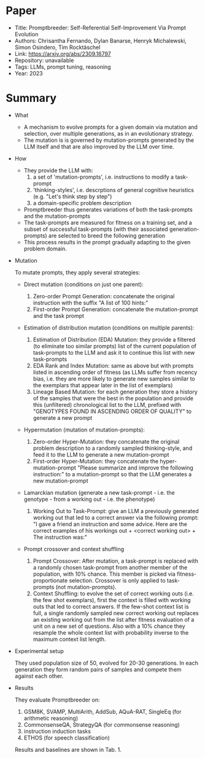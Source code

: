 # Paper

- Title: Promptbreeder: Self-Referential Self-Improvement Via Prompt Evolution
- Authors: Chrisantha Fernando, Dylan Banarse, Henryk Michalewski, Simon Osindero, Tim Rocktäschel
- Link: https://arxiv.org/abs/2309.16797
- Repository: unavailable
- Tags: LLMs, prompt tuning, reasoning
- Year: 2023

# Summary

- What
  
  - A mechanism to evolve prompts for a given domain via mutation and selection, over multiple generations, as in an evolutionary strategy.
  - The mutation is is governed by mutation-prompts generated by the LLM itself and that are also improved by the LLM over time.

- How

  - They provide the LLM with:
    1) a set of 'mutation-prompts', i.e. instructions to modify a task-prompt
    2) 'thinking-styles', i.e. descrptions of general cognitive heuristics (e.g. "Let's think step by step")
    3) a domain-specific problem description
  - Promptbreeder thus generates variations of both the task-prompts and the mutation-prompts
  - The task-prompts are measured for fitness on a training set, and a subset of successful task-prompts (with their associated generation-prompts) are selected to breed the following generation
  - This process results in the prompt gradually adapting to the given problem domain.

- Mutation

  To mutate prompts, they apply several strategies:

  - Direct mutation (conditions on just one parent):
  
    1) Zero-order Prompt Generation: concatenate the original instruction with the suffix "A list of 100 hints:"
    2) First-order Prompt Generation: concatenate the mutation-prompt and the task prompt

  - Estimation of distribution mutation (conditions on multiple parents):
  
    1) Estimation of Distribution (EDA) Mutation: they provide a filtered (to eliminate too similar prompts) list of the current population of task-prompts to the LLM and ask it to continue this list with new task-prompts
    2) EDA Rank and Index Mutation: same as above but with prompts listed in ascending order of fitness (as LLMs suffer from recency bias, i.e. they are more likely to generate new samples similar to the exemplars that appear later in the list of exemplars)
    3) Lineage Based Mutation: for each generation they store a history of the samples that were the best in the population and provide this (unfiltered) chronological list to the LLM, prefixed with "GENOTYPES FOUND IN ASCENDING ORDER OF QUALITY" to generate a new prompt

  - Hypermutation (mutation of mutation-prompts):

    1) Zero-order Hyper-Mutation: they concatenate the original problem description to a randomly sampled thinking-style, and feed it to the LLM to generate a new mutation-prompt
    2) First-order Hyper-Mutation: they concatenate the hyper-mutation-prompt "Please summarize and improve the following instruction:" to a mutation-prompt so that the LLM generates a new mutation-prompt

  - Lamarckian mutation (generate a new task-prompt - i.e. the genotype - from a working out - i.e. the phenotype)

    1) Working Out to Task-Prompt: give an LLM a previously generated working out that led to a correct answer via the following prompt: "I gave a friend an instruction and some advice. Here are the correct examples of his workings out + $<$correct working out$>$ + The instruction was:"
  
  - Prompt crossover and context shuffling
   
    1) Prompt Crossover: After mutation, a task-prompt is replaced with a randomly chosen task-prompt from another member of the population, with 10% chance. This member is picked via fitness-proportionate selection. Crossover is only applied to task-prompts (not mutation-prompts).
    2) Context Shuffling: to evolve the set of correct working outs (i.e. the few shot exemplars), first the context is filled with working outs that led to correct answers. If the few-shot context list is full, a single randomly sampled new correct working out replaces an existing working out from the list after fitness evaluation of a unit on a new set of questions. Also with a 10% chance they resample the whole context list with probability inverse to the maximum context list length.


- Experimental setup
  
  They used population size of 50, evolved for 20-30 generations. In each generation they form random pairs of samples and compete them against each other. 

- Results

  They evaluate Promptbreeder on:

  1) GSM8K, SVAMP, MultiArith, AddSub, AQuA-RAT, SingleEq (for arithmetic reasoning)
  2) CommonsenseQA, StrategyQA (for commonsense reasoning)
  3) instruction induction tasks 
  4) ETHOS (for speech classification)
   
  Results and baselines are shown in Tab. 1.
